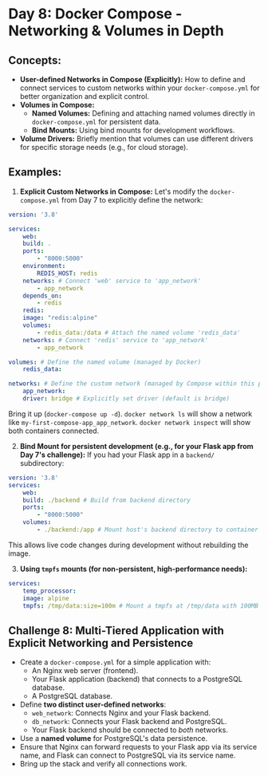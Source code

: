 # Day 8: Docker Compose - Networking & Volumes in Depth

## **Concepts:**

  * **User-defined Networks in Compose (Explicitly):** How to define and connect services to custom networks within your `docker-compose.yml` for better organization and explicit control.
  * **Volumes in Compose:**
      * **Named Volumes:** Defining and attaching named volumes directly in `docker-compose.yml` for persistent data.
      * **Bind Mounts:** Using bind mounts for development workflows.
  * **Volume Drivers:** Briefly mention that volumes can use different drivers for specific storage needs (e.g., for cloud storage).

## **Examples:**

1.  **Explicit Custom Networks in Compose:**
Let's modify the `docker-compose.yml` from Day 7 to explicitly define the network:
```yaml
version: '3.8'

services:
    web:
    build: .
    ports:
        - "8000:5000"
    environment:
        REDIS_HOST: redis
    networks: # Connect 'web' service to 'app_network'
        - app_network 
    depends_on:
        - redis 
    redis:
    image: "redis:alpine"
    volumes:
        - redis_data:/data # Attach the named volume 'redis_data'
    networks: # Connect 'redis' service to 'app_network'
        - app_network

volumes: # Define the named volume (managed by Docker)
    redis_data:

networks: # Define the custom network (managed by Compose within this project)
    app_network:
    driver: bridge # Explicitly set driver (default is bridge)
```
Bring it up (`docker-compose up -d`). `docker network ls` will show a network like `my-first-compose-app_app_network`. `docker network inspect` will show both containers connected.

2.  **Bind Mount for persistent development (e.g., for your Flask app from Day 7's challenge):**
If you had your Flask app in a `backend/` subdirectory:
```yaml
version: '3.8'
services:
    web:
    build: ./backend # Build from backend directory
    ports:
        - "8000:5000"
    volumes:
        - ./backend:/app # Mount host's backend directory to container's /app
```
This allows live code changes during development without rebuilding the image.

3.  **Using `tmpfs` mounts (for non-persistent, high-performance needs):**
```yaml
services:
    temp_processor:
    image: alpine
    tmpfs: /tmp/data:size=100m # Mount a tmpfs at /tmp/data with 100MB limit
```

## **Challenge 8: Multi-Tiered Application with Explicit Networking and Persistence**

  * Create a `docker-compose.yml` for a simple application with:
      * An Nginx web server (frontend).
      * Your Flask application (backend) that connects to a PostgreSQL database.
      * A PostgreSQL database.
  * Define **two distinct user-defined networks**:
      * `web_network`: Connects Nginx and your Flask backend.
      * `db_network`: Connects your Flask backend and PostgreSQL.
      * Your Flask backend should be connected to *both* networks.
  * Use a **named volume** for PostgreSQL's data persistence.
  * Ensure that Nginx can forward requests to your Flask app via its service name, and Flask can connect to PostgreSQL via its service name.
  * Bring up the stack and verify all connections work.
